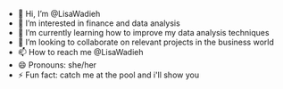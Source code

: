 - 👋 Hi, I’m @LisaWadieh
- 👀 I’m interested in finance and data analysis
- 🌱 I’m currently learning how to improve my data analysis techniques
- 💞️ I’m looking to collaborate on relevant projects in the business world
- 📫 How to reach me @LisaWadieh
- 😄 Pronouns: she/her
- ⚡ Fun fact: catch me at the pool and i'll show you

<!---
LisaWadieh/LisaWadieh is a ✨ special ✨ repository because its `README.md` (this file) appears on your GitHub profile.
You can click the Preview link to take a look at your changes.
--->
